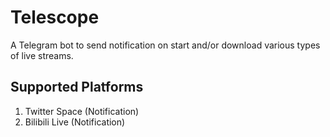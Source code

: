 # Telescope
A Telegram bot to send notification on start and/or download various types of live streams.

## Supported Platforms

1. Twitter Space (Notification)
2. Bilibili Live (Notification)
